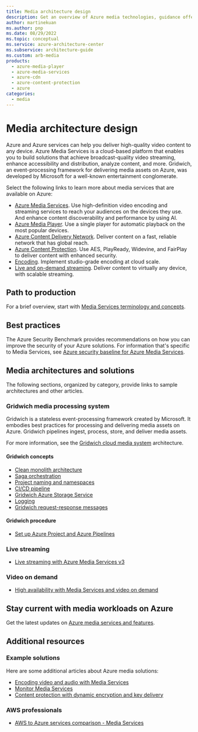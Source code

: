 ```yaml
---
title: Media architecture design
description: Get an overview of Azure media technologies, guidance offerings, solution ideas, and reference architectures.
author: martinekuan
ms.author: pnp
ms.date: 08/29/2022
ms.topic: conceptual
ms.service: azure-architecture-center
ms.subservice: architecture-guide
ms.custom: arb-media
products:
  - azure-media-player
  - azure-media-services
  - azure-cdn
  - azure-content-protection
  - azure
categories:
  - media
---
```


# Media architecture design

Azure and Azure services can help you deliver high-quality video content to any device. Azure Media Services is a cloud-based platform that enables you to build solutions that achieve broadcast-quality video streaming, enhance accessibility and distribution, analyze content, and more. Gridwich, an event-processing framework for delivering media assets on Azure, was developed by Microsoft for a well-known entertainment conglomerate.

Select the following links to learn more about media services that are available on Azure:

- [Azure Media Services](https://azure.microsoft.com/services/media-services). Use high-definition video encoding and streaming services to reach your audiences on the devices they use. And enhance content discoverability and performance by using AI.
- [Azure Media Player](https://azure.microsoft.com/services/media-services/media-player). Use a single player for automatic playback on the most popular devices.
- [Azure Content Delivery Network](https://azure.microsoft.com/services/cdn). Deliver content on a fast, reliable network that has global reach.
- [Azure Content Protection](https://azure.microsoft.com/services/media-services/content-protection). Use AES, PlayReady, Widevine, and FairPlay to deliver content with enhanced security.
- [Encoding](https://azure.microsoft.com/services/media-services/encoding). Implement studio-grade encoding at cloud scale.
- [Live and on-demand streaming](https://azure.microsoft.com/services/media-services/live-on-demand). Deliver content to virtually any device, with scalable streaming.

## Path to production

For a brief overview, start with [Media Services terminology and concepts](/azure/media-services/latest/concepts-overview?toc=/azure/architecture/toc.json&bc=/azure/architecture/_bread/toc.json).

## Best practices

The Azure Security Benchmark provides recommendations on how you can improve the security of your Azure solutions. For information that's specific to Media Services, see [Azure security baseline for Azure Media Services](/security/benchmark/azure/baselines/media-services-security-baseline?toc=/azure/architecture/toc.json&bc=/azure/architecture/_bread/toc.json).

## Media architectures and solutions

The following sections, organized by category, provide links to sample architectures and other articles.

### Gridwich media processing system

Gridwich is a stateless event-processing framework created by Microsoft. It embodies best practices for processing and delivering media assets on Azure. Gridwich pipelines ingest, process, store, and deliver media assets.

For more information, see the [Gridwich cloud media system](../../reference-architectures/media-services/gridwich-architecture.yml) architecture.

#### Gridwich concepts

- [Clean monolith architecture](../../reference-architectures/media-services/gridwich-clean-monolith.yml)
- [Saga orchestration](../../reference-architectures/media-services/gridwich-saga-orchestration.yml)
- [Project naming and namespaces](../../reference-architectures/media-services/gridwich-project-names.yml)
- [CI/CD pipeline](../../reference-architectures/media-services/gridwich-cicd.yml)
- [Gridwich Azure Storage Service](../../reference-architectures/media-services/gridwich-storage-service.yml)
- [Logging](../../reference-architectures/media-services/gridwich-logging.yml)
- [Gridwich request-response messages](../../reference-architectures/media-services/gridwich-message-formats.yml)

#### Gridwich procedure

- [Set up Azure Project and Azure Pipelines](https://github.com/mspnp/gridwich/blob/main/doc/1-set-up-azure-devops.md)

### Live streaming

- [Live streaming with Azure Media Services v3](/azure/media-services/latest/stream-live-streaming-concept?toc=/azure/architecture/toc.json&bc=/azure/architecture/_bread/toc.json)

### Video on demand

- [High availability with Media Services and video on demand](/azure/media-services/latest/architecture-high-availability-encoding-concept?toc=/azure/architecture/toc.json&bc=/azure/architecture/_bread/toc.json)

## Stay current with media workloads on Azure

Get the latest updates on [Azure media services and features](https://azure.microsoft.com/updates/?category=media).

## Additional resources

### Example solutions

Here are some additional articles about Azure media solutions:

- [Encoding video and audio with Media Services](/azure/media-services/latest/encode-concept?toc=/azure/architecture/toc.json&bc=/azure/architecture/_bread/toc.json)
- [Monitor Media Services](/azure/media-services/latest/monitoring/monitor-media-services?toc=/azure/architecture/toc.json&bc=/azure/architecture/_bread/toc.json)
- [Content protection with dynamic encryption and key delivery](/azure/media-services/latest/drm-content-protection-concept?toc=/azure/architecture/toc.json&bc=/azure/architecture/_bread/toc.json)

### AWS professionals

- [AWS to Azure services comparison - Media Services](../../aws-professional/services.md#miscellaneous)
